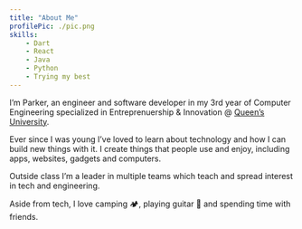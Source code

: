 ```yaml
---
title: "About Me"
profilePic: ./pic.png
skills:
    - Dart
    - React
    - Java
    - Python
    - Trying my best
---
```


I’m Parker, an engineer and software developer in my 3rd year of Computer Engineering specialized in Entreprenuership & Innovation @ [Queen’s University](https://www.ece.queensu.ca/undergraduate/ECEi.html).

Ever since I was young I’ve loved to learn about technology and how I can build new things with it. I create things that people use and enjoy, including apps, websites, gadgets and computers.

Outside class I’m a leader in multiple teams which teach and spread interest in tech and engineering.

Aside from tech, I love camping 🏕, playing guitar 🎸 and spending time with friends.
